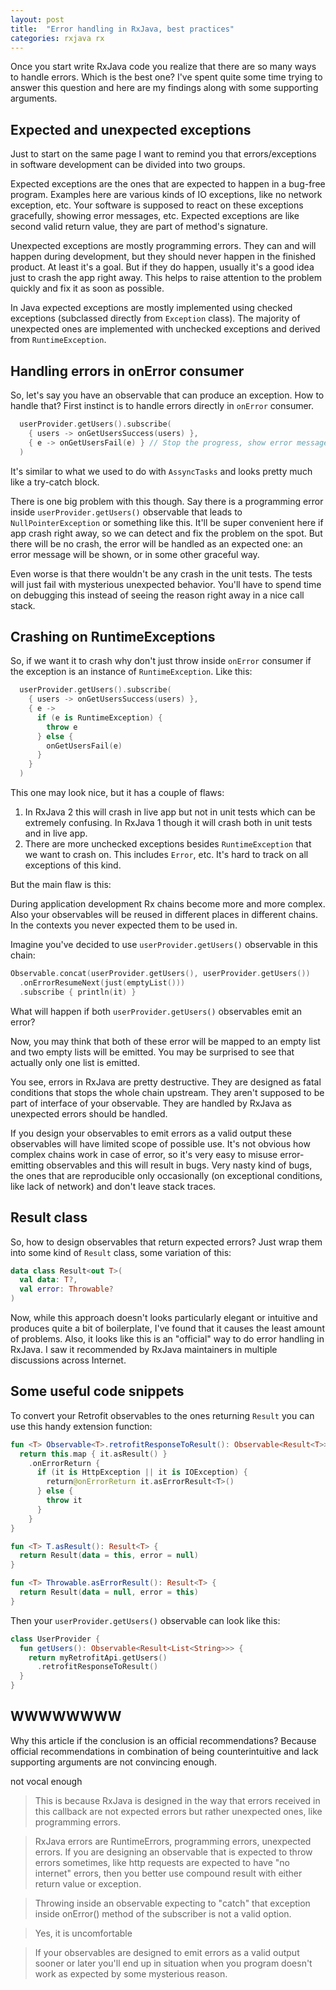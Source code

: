 ```yaml
---
layout: post
title:  "Error handling in RxJava, best practices"
categories: rxjava rx
---
```


Once you start write RxJava code you realize that there are so many ways to handle errors. Which is the best one? I've spent quite some time trying to answer this question and here are my findings along with some supporting arguments.

## Expected and unexpected exceptions

Just to start on the same page I want to remind you that errors/exceptions in software development can be divided into two groups.

Expected exceptions are the ones that are expected to happen in a bug-free program. Examples here are various kinds of IO exceptions, like no network exception, etc. Your software is supposed to react on these exceptions gracefully, showing error messages, etc. Expected exceptions are like second valid return value, they are part of method's signature.

Unexpected exceptions are mostly programming errors. They can and will happen during development, but they should never happen in the finished product. At least it's a goal. But if they do happen, usually it's a good idea just to crash the app right away. This helps to raise attention to the problem quickly and fix it as soon as possible.

In Java expected exceptions are mostly implemented using checked exceptions (subclassed directly from `Exception` class). The majority of unexpected ones are implemented with unchecked exceptions and derived from `RuntimeException`.

## Handling errors in onError consumer

So, let's say you have an observable that can produce an exception. How to handle that? First instinct is to handle errors directly in `onError` consumer.

```kotlin
  userProvider.getUsers().subscribe(
    { users -> onGetUsersSuccess(users) },
    { e -> onGetUsersFail(e) } // Stop the progress, show error message, etc.            
  )
```

It's similar to what we used to do with `AssyncTasks` and looks pretty much like a try-catch block.

There is one big problem with this though. Say there is a programming error inside `userProvider.getUsers()` observable that leads to `NullPointerException` or something like this. It'll be super convenient here if app crash right away, so we can detect and fix the problem on the spot. But there will be no crash, the error will be handled as an expected one: an error message will be shown, or in some other graceful way.

Even worse is that there wouldn't be any crash in the unit tests. The tests will just fail with mysterious unexpected behavior. You'll have to spend time on debugging this instead of seeing the reason right away in a nice call stack.

## Crashing on RuntimeExceptions

So, if we want it to crash why don't just throw inside `onError` consumer if the exception is an instance of `RuntimeException`. Like this:

```kotlin
  userProvider.getUsers().subscribe(
    { users -> onGetUsersSuccess(users) },
    { e ->
      if (e is RuntimeException) {
        throw e
      } else {
        onGetUsersFail(e)
      }
    }
  )
```

This one may look nice, but it has a couple of flaws:

1. In RxJava 2 this will crash in live app but not in unit tests which can be extremely confusing. In RxJava 1 though it will crash both in unit tests and in live app.
2. There are more unchecked exceptions besides `RuntimeException` that we want to crash on. This includes `Error`, etc. It's hard to track on all exceptions of this kind.

But the main flaw is this:

During application development Rx chains become more and more complex. Also your observables will be reused in different places in different chains. In the contexts you never expected them to be used in.

Imagine you've decided to use `userProvider.getUsers()` observable in this chain:

```kotlin
Observable.concat(userProvider.getUsers(), userProvider.getUsers())
  .onErrorResumeNext(just(emptyList()))
  .subscribe { println(it) }
```

What will happen if both `userProvider.getUsers()` observables emit an error?

Now, you may think that both of these error will be mapped to an empty list and two empty lists will be emitted. You may be surprised to see that actually only one list is emitted.

You see, errors in RxJava are pretty destructive. They are designed as fatal conditions that stops the whole chain upstream. They aren't supposed to be part of interface of your observable. They are handled by RxJava as unexpected errors should be handled.

If you design your observables to emit errors as a valid output these observables will have limited scope of possible use. It's not obvious how complex chains work in case of error, so it's very easy to misuse error-emitting observables and this will result in bugs. Very nasty kind of bugs, the ones that are reproducible only occasionally (on exceptional conditions, like lack of network) and don't leave stack traces.

## Result class

So, how to design observables that return expected errors? Just wrap them into some kind of `Result` class, some variation of this:

```kotlin
data class Result<out T>(
  val data: T?,
  val error: Throwable?
)
```

Now, while this approach doesn't looks particularly elegant or intuitive and produces quite a bit of boilerplate, I've found that it causes the least amount of problems. Also, it looks like this is an "official" way to do error handling in RxJava. I saw it recommended by RxJava maintainers in multiple discussions across Internet.

## Some useful code snippets

To convert your Retrofit observables to the ones returning `Result` you can use this handy extension function:

```kotlin
fun <T> Observable<T>.retrofitResponseToResult(): Observable<Result<T>> {
  return this.map { it.asResult() }
    .onErrorReturn {
      if (it is HttpException || it is IOException) {
        return@onErrorReturn it.asErrorResult<T>()
      } else {
        throw it
      }
    }
}

fun <T> T.asResult(): Result<T> {
  return Result(data = this, error = null)
}

fun <T> Throwable.asErrorResult(): Result<T> {
  return Result(data = null, error = this)
}
```

Then your `userProvider.getUsers()` observable can look like this:

```kotlin
class UserProvider {
  fun getUsers(): Observable<Result<List<String>>> {
    return myRetrofitApi.getUsers()
      .retrofitResponseToResult()
  }
}
```

## WWWWWWWW

Why this article if the conclusion is an official recommendations? Because official recommendations in combination of being counterintuitive and lack supporting arguments are not convincing enough.

not vocal enough

> This is because RxJava is designed in the way that errors received in this callback are not expected errors but rather unexpected ones, like programming errors.

> RxJava errors are RuntimeErrors, programming errors, unexpected errors. If you are designing an observable that is expected to throw errors sometimes, like http requests are expected to have "no internet" errors, then you better use compound result with either return value or exception.

> Throwing inside an observable expecting to "catch" that exception inside onError() method of the subscriber is not a valid option.

> Yes, it is uncomfortable

> If your observables are designed to emit errors as a valid output sooner or later you'll end up in situation when you program doesn't work as expected by some mysterious reason.
